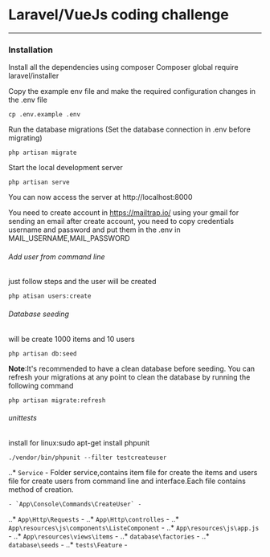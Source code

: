 # Laravel/VueJs coding challenge
__________________________________________

### Installation

Install all the dependencies using composer
Composer global require laravel/installer

Copy the example env file and make the required configuration changes in the .env file
```
cp .env.example .env
```
Run the database migrations (Set the database connection in .env before migrating)
```
php artisan migrate
```

Start the local development server
```
php artisan serve
```
You can now access the server at http://localhost:8000

You need to create account in https://mailtrap.io/ using your gmail for sending an email
after create account, you need to copy credentials username and password and put them in the .env in MAIL_USERNAME,MAIL_PASSWORD

###### Add user from command line
just follow steps and the user will be created		
```
php atisan users:create
```
###### Database seeding
will be create 1000 items and 10 users
```
php artisan db:seed
```
**Note**:It's recommended to have a clean database before seeding. You can refresh your migrations at any point to clean the database by running the following command
```
php artisan migrate:refresh
```
###### unittests
install for linux:sudo apt-get install phpunit 
```
./vendor/bin/phpunit --filter testcreateuser
```
..* `Service` - Folder service,contains item file for create the items and users file for create users from command line and interface.Each file contains method of creation.

    - `App\Console\Commands\CreateUser` -

..* `App\Http\Requests` -
..* `App\Http\controlles` -
..* `App\resources\js\components\ListeComponent` -
..* `App\resources\js\app.js` -
..* `App\resources\views\items` -
..* `database\factories` -
..* `database\seeds` -
..* `tests\Feature` -

